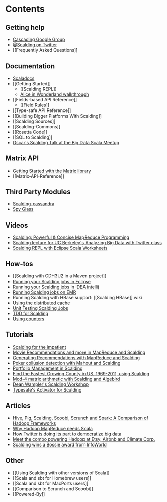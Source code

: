 # Contents

## Getting help

* [Cascading Google Group](https://groups.google.com/forum/?fromgroups#!forum/cascading-user)
* [@Scalding on Twitter](http://twitter.com/scalding)
* [[Frequently Asked Questions]]

## Documentation

* [Scaladocs](http://twitter.github.com/scalding)
* [[Getting Started]]
  * [[Scalding REPL]]
  * [Alice in Wonderland walkthrough](https://gist.github.com/johnynek/a47699caa62f4f38a3e2)
* [[Fields-based API Reference]]
  * [[Field Rules]]
* [[Type-safe API Reference]]
* [[Building Bigger Platforms With Scalding]]
* [[Scalding Sources]]
* [[Scalding-Commons]]
* [[Rosetta Code]]
* [[SQL to Scalding]]
* [Oscar's Scalding Talk at the Big Data Scala Meetup](http://dl.dropbox.com/u/10506/scalding/Scalding%20Talk.pdf)

## Matrix API

* [Getting Started with the Matrix library](https://github.com/twitter/scalding/wiki/Introduction-to-Matrix-Library)
* [[Matrix-API-Reference]]

## Third Party Modules

* [Scalding-cassandra](https://github.com/sonarme/scalding-cassandra)
* [Spy Glass](https://github.com/ParallelAI/SpyGlass)

## Videos

* [Scalding: Powerful & Concise MapReduce Programming](http://www.youtube.com/watch?v=LaAEhPoIm_A)
* [Scalding lecture for UC Berkeley's Analyzing Big Data with Twitter class](http://blogs.ischool.berkeley.edu/i290-abdt-s12/2012/11/03/video-lecture-intro-to-scalding-by-posco-and-argyris/)
* [Scalding REPL with Eclipse Scala Worksheets](http://youtu.be/Forl4hpg7kA)

## How-tos

* [[Scalding with CDH3U2 in a Maven project]]
* [Running your Scalding jobs in Eclipse](http://hokiesuns.blogspot.com/2012/07/running-your-scalding-jobs-in-eclipse.html)
* [Running your Scalding jobs in IDEA intellij](http://willwhim.wpengine.com/2013/02/28/using-intellij-with-twitters-scalding/)
* [Running Scalding jobs on EMR](https://github.com/snowplow/scalding-example-project)
* Running Scalding with HBase support: [[Scalding HBase]] wiki
* [Using the distributed cache](https://github.com/twitter/scalding/wiki/Using-the-distributed-cache)
* [Unit Testing Scalding Jobs](http://www.agileatwork.com/unit-testing-scalding-jobs/)
* [TDD for Scalding](http://scalding.io/2014/07/applying-tdd-to-scalding-development/)
* [Using counters](https://github.com/tomer-ben-david-examples/scalding-counters-example)

## Tutorials

* [Scalding for the impatient](http://sujitpal.blogspot.com/2012/08/scalding-for-impatient.html)
* [Movie Recommendations and more in MapReduce and Scalding](http://blog.echen.me/2012/02/09/movie-recommendations-and-more-via-mapreduce-and-scalding/)
* [Generating Recommendations with MapReduce and Scalding](https://blog.twitter.com/2012/generating-recommendations-with-mapreduce-and-scalding)
* [Poker collusion detection with Mahout and Scalding](http://www.javacodegeeks.com/2012/08/mahout-and-scalding-for-poker-collusion.html)
* [Portfolio Management in Scalding](http://www.jasq.org/2/post/2012/12/portfolio-mgmt-in-scalding.html)
* [Find the Fastest Growing County in US, 1969-2011, using Scalding](https://gist.github.com/4696053)
* [Mod-4 matrix arithmetic with Scalding and Algebird](https://github.com/wibiclint/mod4matrix-arithmetic/blob/master/Mod4.scala)
* [Dean Wampler's Scalding Workshop](https://github.com/deanwampler/scalding-workshop)
* [Typesafe's Activator for Scalding](http://typesafe.com/activator/template/activator-scalding)

## Articles

* [Hive, Pig, Scalding, Scoobi, Scrunch and Spark: A Comparison of Hadoop Frameworks](http://blog.samibadawi.com/2012/03/hive-pig-scalding-scoobi-scrunch-and.html)
* [Why Hadoop MapReduce needs Scala](http://speakerdeck.com/u/agemooij/p/why-hadoop-mapreduce-needs-scala)
* [How Twitter is doing its part to democratize big data](http://gigaom.com/cloud/how-twitter-is-doing-its-part-to-democratize-big-data/)
* [Meet the combo powering Hadoop at Etsy, Airbnb and Climate Corp.](http://gigaom.com/data/meet-the-combo-behind-etsy-airbnb-and-climate-corp-hadoop-jobs/)
* [Scalding wins a Bossie award from InfoWorld](http://www.infoworld.com/slideshow/65089/bossie-awards-2012-the-best-open-source-databases-202354#slide3)

## Other

* [[Using Scalding with other versions of Scala]]
* [[Scala and sbt for Homebrew users]]
* [[Scala and sbt for MacPorts users]]
* [[Comparison to Scrunch and Scoobi]]
* [[Powered-By]]